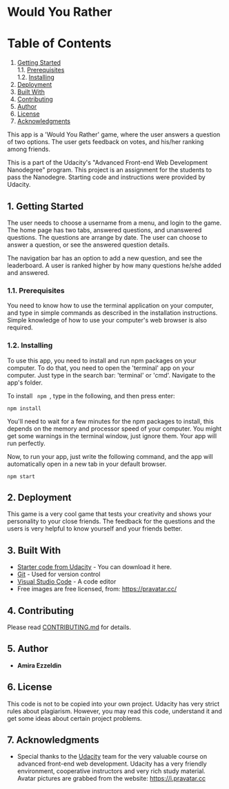 # Would You Rather

# Table of Contents

1. [Getting Started](#getting-started)<br>
    1.1. [Prerequisites](#prerequisites)<br>
    1.2. [Installing](#installing)<br>
2. [Deployment](#deployment)<br>
3. [Built With](#built-with)<br>
4. [Contributing](#contributing)<br>
5. [Author](#author)<br>
6. [License](#license)
7. [Acknowledgments](#acknowledgments)<br>

This app is a 'Would You Rather' game, where the user answers a question of two options.
The user gets feedback on votes, and his/her ranking among friends.

This is a part of the Udacity's "Advanced Front-end Web Development Nanodegree" program. This project is an assignment for the students to pass the Nanodegre.
Starting code and instructions were provided by Udacity.


## 1. Getting Started

The user needs to choose a username from a menu, and login to the game.
The home page has two tabs, answered questions, and unanswered questions.
The questions are arrange by date.
The user can choose to answer a question, or see the answered question details.

The navigation bar has an option to add a new question, and see the leaderboard.
A user is ranked higher by how many questions he/she added and answered.

### 1.1. Prerequisites

You need to know how to use the terminal application on your computer, and type in simple commands as described in the installation instructions. Simple knowledge of how to use your computer's web browser
is also required.

### 1.2. Installing

To use this app, you need to install and run npm packages on your computer. To do that, you need
to open the 'terminal' app on your computer. Just type in the search bar: 'terminal' or 'cmd'. 
Navigate to the app's folder.

To install <code>  npm </code>, type in the following, and then press enter:

    npm install

You'll need to wait for a few minutes for the npm packages to install, this depends on the memory and 
processor speed of your computer.
You might get some warnings in the terminal window, just ignore them. Your app will run perfectly.

Now, to run your app, just write the following command, and the app will automatically open in a new tab in your default browser.

    npm start

## 2. Deployment

This game is a very cool game that tests your creativity and shows your personality to your close friends.
The feedback for the questions and the users is very helpful to know yourself and your friends better.

## 3. Built With

* [Starter code from Udacity](https://github.com/udacity/reactnd-project-would-you-rather-starter) - You can download it here.
* [Git](https://git-scm.com/) - Used for version control
* [Visual Studio Code](https://code.visualstudio.com/) - A code editor
* Free images are free licensed, from: https://pravatar.cc/

## 4. Contributing

Please read [CONTRIBUTING.md](CONTRIBUTING.md) for details.

## 5. Author

* **Amira Ezzeldin** 

## 6. License

This code is not to be copied into your own project. Udacity has very strict rules about plagiarism.
However, you may read this code, understand it and get some ideas about certain project problems.

## 7. Acknowledgments

* Special thanks to the [Udacity](https://www.udacity.com/) team for the very valuable course on advanced front-end web development. Udacity has a very friendly environment, cooperative instructors and very rich study material. 
Avatar pictures are grabbed from the website: https://i.pravatar.cc

